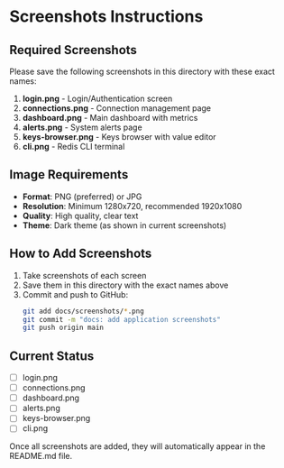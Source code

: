 # Screenshots Instructions

## Required Screenshots

Please save the following screenshots in this directory with these exact names:

1. **login.png** - Login/Authentication screen
2. **connections.png** - Connection management page
3. **dashboard.png** - Main dashboard with metrics
4. **alerts.png** - System alerts page
5. **keys-browser.png** - Keys browser with value editor
6. **cli.png** - Redis CLI terminal

## Image Requirements

- **Format**: PNG (preferred) or JPG
- **Resolution**: Minimum 1280x720, recommended 1920x1080
- **Quality**: High quality, clear text
- **Theme**: Dark theme (as shown in current screenshots)

## How to Add Screenshots

1. Take screenshots of each screen
2. Save them in this directory with the exact names above
3. Commit and push to GitHub:
   ```bash
   git add docs/screenshots/*.png
   git commit -m "docs: add application screenshots"
   git push origin main
   ```

## Current Status

- [ ] login.png
- [ ] connections.png
- [ ] dashboard.png
- [ ] alerts.png
- [ ] keys-browser.png
- [ ] cli.png

Once all screenshots are added, they will automatically appear in the README.md file.
